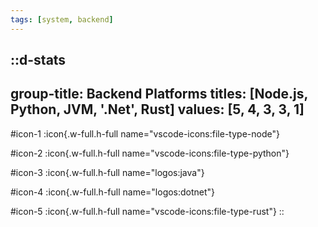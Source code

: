 ```yaml
---
tags: [system, backend]
---
```

::d-stats
---
group-title: Backend Platforms
titles: [Node.js, Python, JVM, '.Net', Rust]
values: [5, 4, 3, 3, 1]
---
#icon-1
  :icon{.w-full.h-full name="vscode-icons:file-type-node"}

#icon-2
  :icon{.w-full.h-full name="vscode-icons:file-type-python"}

#icon-3
  :icon{.w-full.h-full name="logos:java"}

#icon-4
  :icon{.w-full.h-full name="logos:dotnet"}

#icon-5
  :icon{.w-full.h-full name="vscode-icons:file-type-rust"}
::